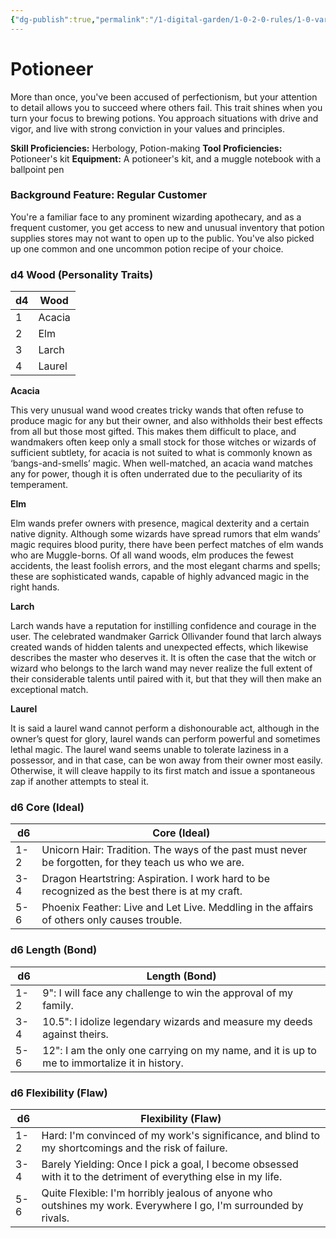 ```yaml
---
{"dg-publish":true,"permalink":"/1-digital-garden/1-0-2-0-rules/1-0-variant-rules/01-06-1-6-background-potioneer/","tags":["DnDB-done"]}
---
```


# Potioneer

More than once, you've been accused of perfectionism, but your attention to detail allows you to succeed where others fail. This trait shines when you turn your focus to brewing potions. You approach situations with drive and vigor, and live with strong conviction in your values and principles.

**Skill Proficiencies:** Herbology, Potion-making
**Tool Proficiencies:** Potioneer's kit
**Equipment:** A potioneer's kit, and a muggle notebook with a ballpoint pen

### Background Feature: Regular Customer

You're a familiar face to any prominent wizarding apothecary, and as a frequent customer, you get access to new and unusual inventory that potion supplies stores may not want to open up to the public. You've also picked up one common and one uncommon potion recipe of your choice.

### **d4 Wood (Personality Traits)**

| d4 | Wood     |
| -- | -------- |
| 1  | Acacia   |
| 2  | Elm      |
| 3  | Larch    |
| 4  | Laurel   |
**Acacia**

This very unusual wand wood creates tricky wands that often refuse to produce magic for any but their owner, and also withholds their best effects from all but those most gifted. This makes them difficult to place, and wandmakers often keep only a small stock for those witches or wizards of sufficient subtlety, for acacia is not suited to what is commonly known as ‘bangs-and-smells’ magic. When well-matched, an acacia wand matches any for power, though it is often underrated due to the peculiarity of its temperament.

**Elm**

Elm wands prefer owners with presence, magical dexterity and a certain native dignity. Although some wizards have spread rumors that elm wands’ magic requires blood purity, there have been perfect matches of elm wands who are Muggle-borns. Of all wand woods, elm produces the fewest accidents, the least foolish errors, and the most elegant charms and spells; these are sophisticated wands, capable of highly advanced magic in the right hands.

**Larch**

Larch wands have a reputation for instilling confidence and courage in the user. The celebrated wandmaker Garrick Ollivander found that larch always created wands of hidden talents and unexpected effects, which likewise describes the master who deserves it. It is often the case that the witch or wizard who belongs to the larch wand may never realize the full extent of their considerable talents until paired with it, but that they will then make an exceptional match.

**Laurel**

It is said a laurel wand cannot perform a dishonourable act, although in the owner’s quest for glory, laurel wands can perform powerful and sometimes lethal magic. The laurel wand seems unable to tolerate laziness in a possessor, and in that case, can be won away from their owner most easily. Otherwise, it will cleave happily to its first match and issue a spontaneous zap if another attempts to steal it.

### **d6 Core (Ideal)**

| d6  | Core (Ideal)                                                                                         |
| --- | ---------------------------------------------------------------------------------------------------- |
| 1-2 | Unicorn Hair: Tradition. The ways of the past must never be forgotten, for they teach us who we are. |
| 3-4 | Dragon Heartstring: Aspiration. I work hard to be recognized as the best there is at my craft.       |
| 5-6 | Phoenix Feather: Live and Let Live. Meddling in the affairs of others only causes trouble.           |
### **d6 Length (Bond)**

| d6  | Length (Bond)                                                                                |
| --- | -------------------------------------------------------------------------------------------- |
| 1-2 | 9": I will face any challenge to win the approval of my family.                              |
| 3-4 | 10.5": I idolize legendary wizards and measure my deeds against theirs.                      |
| 5-6 | 12": I am the only one carrying on my name, and it is up to me to immortalize it in history. |
### **d6 Flexibility (Flaw)**

| d6  | Flexibility (Flaw)                                                                  |
| --- | ----------------------------------------------------------------------------------- |
| 1-2 | Hard: I'm convinced of my work's significance, and blind to my shortcomings and the risk of failure. |
| 3-4 | Barely Yielding: Once I pick a goal, I become obsessed with it to the detriment of everything else in my life. |
| 5-6 | Quite Flexible: I'm horribly jealous of anyone who outshines my work. Everywhere I go, I'm surrounded by rivals. |
